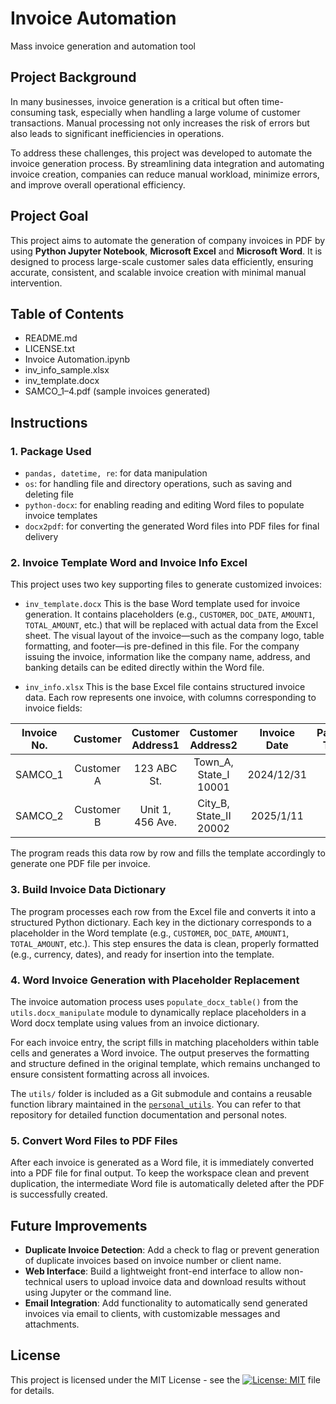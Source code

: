 # Invoice Automation
Mass invoice generation and automation tool

## Project Background
In many businesses, invoice generation is a critical but often time-consuming task, especially when handling a large volume of customer transactions. Manual processing not only increases the risk of errors but also leads to significant inefficiencies in operations.

To address these challenges, this project was developed to automate the invoice generation process. By streamlining data integration and automating invoice creation, companies can reduce manual workload, minimize errors, and improve overall operational efficiency.

## Project Goal
This project aims to automate the generation of company invoices in PDF by using **Python Jupyter Notebook**, **Microsoft Excel** and **Microsoft Word**. It is designed to process large-scale customer sales data efficiently, ensuring accurate, consistent, and scalable invoice creation with minimal manual intervention.

## Table of Contents
- README.md
- LICENSE.txt
- Invoice Automation.ipynb
- inv_info_sample.xlsx
- inv_template.docx
- SAMCO_1–4.pdf (sample invoices generated)

## Instructions

### 1. Package Used
- `pandas, datetime, re`: for data manipulation
- `os`: for handling file and directory operations, such as saving and deleting file
- `python-docx`: for enabling reading and editing Word files to populate invoice templates
- `docx2pdf`: for converting the generated Word files into PDF files for final delivery

### 2. Invoice Template Word and Invoice Info Excel
This project uses two key supporting files to generate customized invoices:
- `inv_template.docx`
This is the base Word template used for invoice generation. It contains placeholders (e.g., `CUSTOMER`, `DOC_DATE`, `AMOUNT1`, `TOTAL_AMOUNT`, etc.) that will be replaced with actual data from the Excel sheet.
The visual layout of the invoice—such as the company logo, table formatting, and footer—is pre-defined in this file. For the company issuing the invoice, information like the company name, address, and banking details can be edited directly within the Word file.

- `inv_info.xlsx`
This is the base Excel file contains structured invoice data. Each row represents one invoice, with columns corresponding to invoice fields:

| Invoice No. |  Customer  | Customer Address1 |    Customer Address2   | Invoice Date | Payment Terms |    Item   |       Detail      |               Unit Price               | Quantity |
|:-----------:|:----------:|:-----------------:|:----------------------:|:------------:|:-------------:|:---------:|:-----------------:|:--------------------------------------:|:--------:|
|   SAMCO_1   | Customer A |    123 ABC St.    |  Town_A, State_I 10001 |  2024/12/31  |       30      | Product 1 | Product 1 details |                                  9.00  |    170   |
|   SAMCO_2   | Customer B |  Unit 1, 456 Ave. | City_B, State_II 20002 |   2025/1/11  |       90      | Product 7 | Product 7 details |                               69.00    |    302   |

The program reads this data row by row and fills the template accordingly to generate one PDF file per invoice.

### 3. Build Invoice Data Dictionary
The program processes each row from the Excel file and converts it into a structured Python dictionary. Each key in the dictionary corresponds to a placeholder in the Word template (e.g., `CUSTOMER`, `DOC_DATE`, `AMOUNT1`, `TOTAL_AMOUNT`, etc.). This step ensures the data is clean, properly formatted (e.g., currency, dates), and ready for insertion into the template.

### 4. Word Invoice Generation with Placeholder Replacement
The invoice automation process uses `populate_docx_table()` from the `utils.docx_manipulate` module to dynamically replace placeholders in a Word docx template using values from an invoice dictionary.

For each invoice entry, the script fills in matching placeholders within table cells and generates a Word invoice. The output preserves the formatting and structure defined in the original template, which remains unchanged to ensure consistent formatting across all invoices.

The `utils/` folder is included as a Git submodule and contains a reusable function library maintained in the [`personal_utils`](https://github.com/leopengningchuan/personal_utils). You can refer to that repository for detailed function documentation and personal notes.

### 5. Convert Word Files to PDF Files
After each invoice is generated as a Word file, it is immediately converted into a PDF file for final output. To keep the workspace clean and prevent duplication, the intermediate Word file is automatically deleted after the PDF is successfully created.

## Future Improvements
- **Duplicate Invoice Detection**: Add a check to flag or prevent generation of duplicate invoices based on invoice number or client name.
- **Web Interface**: Build a lightweight front-end interface to allow non-technical users to upload invoice data and download results without using Jupyter or the command line.
- **Email Integration**: Add functionality to automatically send generated invoices via email to clients, with customizable messages and attachments.

## License
This project is licensed under the MIT License - see the [![License: MIT](https://img.shields.io/badge/License-MIT-yellow.svg)](https://github.com/leopengningchuan/invoice-automation?tab=MIT-1-ov-file) file for details.
